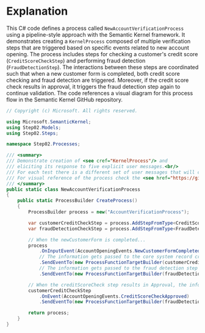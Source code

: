 # Explanation
This C# code defines a process called `NewAccountVerificationProcess` using a pipeline-style approach with the Semantic Kernel framework. It demonstrates creating a `KernelProcess` composed of multiple verification steps that are triggered based on specific events related to new account opening. The process includes steps for checking a customer's credit score (`CreditScoreCheckStep`) and performing fraud detection (`FraudDetectionStep`). The interactions between these steps are coordinated such that when a new customer form is completed, both credit score checking and fraud detection are triggered. Moreover, if the credit score check results in approval, it triggers the fraud detection step again to continue validation. The code references a visual diagram for this process flow in the Semantic Kernel GitHub repository.

```csharp
// Copyright (c) Microsoft. All rights reserved.

using Microsoft.SemanticKernel;
using Step02.Models;
using Step02.Steps;

namespace Step02.Processes;

/// <summary>
/// Demonstrate creation of <see cref="KernelProcess"/> and
/// eliciting its response to five explicit user messages.<br/>
/// For each test there is a different set of user messages that will cause different steps to be triggered using the same pipeline.<br/>
/// For visual reference of the process check the <see href="https://github.com/microsoft/semantic-kernel/tree/main/dotnet/samples/GettingStartedWithProcesses/README.md#step02b_accountOpening" >diagram</see>.
/// </summary>
public static class NewAccountVerificationProcess
{
    public static ProcessBuilder CreateProcess()
    {
        ProcessBuilder process = new("AccountVerificationProcess");

        var customerCreditCheckStep = process.AddStepFromType<CreditScoreCheckStep>();
        var fraudDetectionCheckStep = process.AddStepFromType<FraudDetectionStep>();

        // When the newCustomerForm is completed...
        process
            .OnInputEvent(AccountOpeningEvents.NewCustomerFormCompleted)
            // The information gets passed to the core system record creation step
            .SendEventTo(new ProcessFunctionTargetBuilder(customerCreditCheckStep, functionName: CreditScoreCheckStep.Functions.DetermineCreditScore, parameterName: "customerDetails"))
            // The information gets passed to the fraud detection step for validation
            .SendEventTo(new ProcessFunctionTargetBuilder(fraudDetectionCheckStep, functionName: FraudDetectionStep.Functions.FraudDetectionCheck, parameterName: "customerDetails"));

        // When the creditScoreCheck step results in Approval, the information gets to the fraudDetection step to kickstart this step
        customerCreditCheckStep
            .OnEvent(AccountOpeningEvents.CreditScoreCheckApproved)
            .SendEventTo(new ProcessFunctionTargetBuilder(fraudDetectionCheckStep, functionName: FraudDetectionStep.Functions.FraudDetectionCheck, parameterName: "previousCheckSucceeded"));

        return process;
    }
}
```